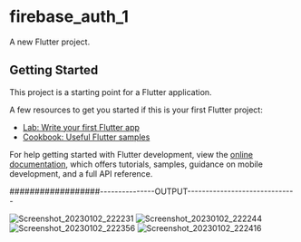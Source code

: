 # firebase_auth_1

A new Flutter project.

## Getting Started

This project is a starting point for a Flutter application.

A few resources to get you started if this is your first Flutter project:

- [Lab: Write your first Flutter app](https://docs.flutter.dev/get-started/codelab)
- [Cookbook: Useful Flutter samples](https://docs.flutter.dev/cookbook)

For help getting started with Flutter development, view the
[online documentation](https://docs.flutter.dev/), which offers tutorials,
samples, guidance on mobile development, and a full API reference.




##################---------------OUTPUT------------------------------

![Screenshot_20230102_222231](https://user-images.githubusercontent.com/107807403/210260204-1ce9a1a5-1af0-4f22-a23b-2a47d28d0a5d.png)
![Screenshot_20230102_222244](https://user-images.githubusercontent.com/107807403/210260217-86864ab4-6912-427f-b2aa-fc1bebbde850.png)
![Screenshot_20230102_222356](https://user-images.githubusercontent.com/107807403/210260227-56bb5eda-de27-4803-aa16-b55bfba1b38a.png)
![Screenshot_20230102_222416](https://user-images.githubusercontent.com/107807403/210260233-05d87471-e909-46e6-8825-629c243fc2bf.png)
